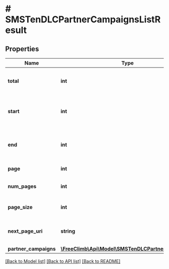 # # SMSTenDLCPartnerCampaignsListResult

## Properties

Name | Type | Description | Notes
------------ | ------------- | ------------- | -------------
**total** | **int** | Total amount of requested resource. | [optional]
**start** | **int** | Resource index at start of current page | [optional]
**end** | **int** | Resource index at end of current page | [optional]
**page** | **int** | Current page | [optional]
**num_pages** | **int** | Total number of pages | [optional]
**page_size** | **int** | Number of items per page | [optional]
**next_page_uri** | **string** | Uri to retrieve the next page of items | [optional]
**partner_campaigns** | [**\FreeClimb\Api\Model\SMSTenDLCPartnerCampaign[]**](SMSTenDLCPartnerCampaign.md) |  | [optional]

[[Back to Model list]](../../README.md#models) [[Back to API list]](../../README.md#endpoints) [[Back to README]](../../README.md)
